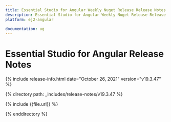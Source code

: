```yaml
---
title: Essential Studio for Angular Weekly Nuget Release Release Notes  
description: Essential Studio for Angular Weekly Nuget Release Release Notes  
platform: ej2-angular

documentation: ug
---
```


# Essential Studio for  Angular  Release Notes  

{% include release-info.html date="October 26, 2021"   version="v19.3.47"  %} 

{% directory path: _includes/release-notes/v19.3.47 %}

{% include {{file.url}} %}

{% enddirectory %}
